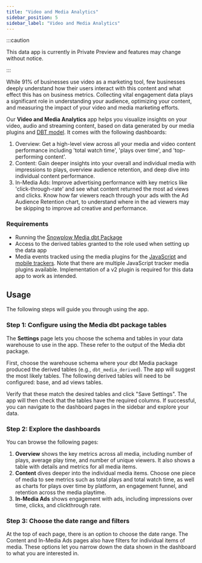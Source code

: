 ```yaml
---
title: "Video and Media Analytics"
sidebar_position: 5
sidebar_label: "Video and Media Analytics"
---
```


:::caution

This data app is currently in Private Preview and features may change without notice.

:::

While 91% of businesses use video as a marketing tool, few businesses deeply understand how their users interact with this content and what effect this has on business metrics. Collecting vital engagement data plays a significant role in understanding your audience, optimizing your content, and measuring the impact of your video and media marketing efforts.

Our **Video and Media Analytics** app helps you visualize insights on your video, audio and streaming content, based on data generated by our media plugins and [DBT model](docs/modeling-your-data/modeling-your-data-with-dbt/dbt-models/dbt-media-player-data-model/index.md). It comes with the following dashboards:

1. Overview: Get a high-level view across all your media and video content performance including 'total watch time', 'plays over time', and 'top-performing content'.
2. Content: Gain deeper insights into your overall and individual media with impressions to plays, overview audience retention, and deep dive into individual content performance.
3. In-Media Ads: Improve advertising performance with key metrics like 'click-through-rate' and see what content returned the most ad views and clicks. Know how far viewers reach through your ads with the Ad Audience Retention chart, to understand where in the ad viewers may be skipping to improve ad creative and performance.

### Requirements

- Running the [Snowplow Media dbt Package](docs/modeling-your-data/modeling-your-data-with-dbt/dbt-models/dbt-media-player-data-model/index.md)
- Access to the derived tables granted to the role used when setting up the data app
- Media events tracked using the media plugins for the [JavaScript](/docs/collecting-data/collecting-from-own-applications/javascript-trackers/web-tracker/tracking-events/media/index.md) and [mobile trackers](/docs/collecting-data/collecting-from-own-applications/mobile-trackers/tracking-events/media-tracking/index.md). Note that there are multiple JavaScript tracker media plugins available. Implementation of a v2 plugin is required for this data app to work as intended.

## Usage

The following steps will guide you through using the app.

### Step 1: Configure using the Media dbt package tables

The **Settings** page lets you choose the schema and tables in your data warehouse to use in the app.
These refer to the output of the Media dbt package.

First, choose the warehouse schema where your dbt Media package produced the derived tables (e.g., `dbt_media_derived`).
The app will suggest the most likely tables.
The following derived tables will need to be configured: base, and ad views tables.

Verify that these match the desired tables and click "Save Settings".
The app will then check that the tables have the required columns.
If successful, you can navigate to the dashboard pages in the sidebar and explore your data.

### Step 2: Explore the dashboards

You can browse the following pages:

1. **Overview** shows the key metrics across all media, including number of plays, average play time, and number of unique viewers. It also shows a table with details and metrics for all media items.
2. **Content** dives deeper into the individual media items. Choose one piece of media to see metrics such as total plays and total watch time, as well as charts for plays over time by platform, an engagement funnel, and retention across the media playtime.
3. **In-Media Ads** shows engagement with ads, including impressions over time, clicks, and clickthrough rate.

### Step 3: Choose the date range and filters

At the top of each page, there is an option to choose the date range. The Content and In-Media Ads pages also have filters for individual items of media. These options let you narrow down the data shown in the dashboard to what you are interested in.
